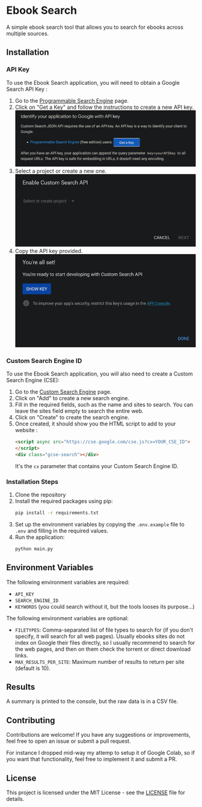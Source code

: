 # Ebook Search

A simple ebook search tool that allows you to search for ebooks across multiple sources.

## Installation

### API Key

To use the Ebook Search application, you will need to obtain a Google Search API Key :

1. Go to the [Programmable Search Engine](https://developers.google.com/custom-search/v1/introduction#identify_your_application_to_google_with_api_key) page.
2. Click on "Get a Key" and follow the instructions to create a new API key. ![Get a Key](.medias/google_api_get_a_key.png)
3. Select a project or create a new one. ![Select a Project](.medias/google_api_select_a_project.png)
4. Copy the API key provided. ![Copy API Key](.medias/google_api_copy_key.png)

### Custom Search Engine ID

To use the Ebook Search application, you will also need to create a Custom Search Engine (CSE):
1. Go to the [Custom Search Engine](https://cse.google.com/) page.
2. Click on "Add" to create a new search engine.
3. Fill in the required fields, such as the name and sites to search. You can leave the sites field empty to search the entire web.
4. Click on "Create" to create the search engine.
5. Once created, it should show you the HTML script to add to your website :
    ```html
    <script async src="https://cse.google.com/cse.js?cx=YOUR_CSE_ID">
    </script>
    <div class="gcse-search"></div>
    ```
    It's the `cx` parameter that contains your Custom Search Engine ID.

### Installation Steps

1. Clone the repository
2. Install the required packages using pip:
   ```bash
   pip install -r requirements.txt
   ```
3. Set up the environment variables by copying the `.env.example` file to `.env` and filling in the required values.
4. Run the application:
   ```bash
   python main.py
   ```

## Environment Variables

The following environment variables are required:

- `API_KEY`
- `SEARCH_ENGINE_ID`
- `KEYWORDS` (you could search without it, but the tools looses its purpose...)

The following environment variables are optional:

- `FILETYPES`: Comma-separated list of file types to search for (if you don't specify, it will search for all web pages). Usually ebooks sites do not index on Google their files directly, so I usually recommend to search for the web pages, and then on them check the torrent or direct download links.
- `MAX_RESULTS_PER_SITE`: Maximum number of results to return per site (default is 10).

## Results

A summary is printed to the console, but the raw data is in a CSV file.

## Contributing

Contributions are welcome! If you have any suggestions or improvements, feel free to open an issue or submit a pull request.

For instance I dropped mid-way my attemp to setup it of Google Colab, so if you want that functionality, feel free to implement it and submit a PR.

## License

This project is licensed under the MIT License - see the [LICENSE](LICENSE) file for details.
